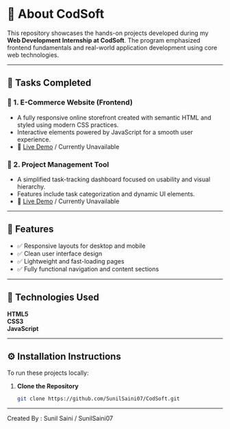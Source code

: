 # 💼 About CodSoft 

This repository showcases the hands-on projects developed during my **Web Development Internship at CodSoft**. The program emphasized frontend fundamentals and real-world application development using core web technologies.

---

## 📌 Tasks Completed

### 🔹 1. E-Commerce Website (Frontend)
- A fully responsive online storefront created with semantic HTML and styled using modern CSS practices.
- Interactive elements powered by JavaScript for a smooth user experience.
- 🔗 [Live Demo](https://sunilsaini07.github.io/CodSoft/E%20-%20Commerce/) / Currently Unavailable

### 🔹 2. Project Management Tool
- A simplified task-tracking dashboard focused on usability and visual hierarchy.
- Features include task categorization and dynamic UI elements.
- 🔗 [Live Demo](https://sunilsaini07.github.io/CodSoft/Project%20Management%20Tool/) / Currently Unavailable

---

## 🚀 Features

- ✅ Responsive layouts for desktop and mobile
- ✅ Clean user interface design
- ✅ Lightweight and fast-loading pages
- ✅ Fully functional navigation and content sections

---

## 🧰 Technologies Used

 **HTML5**    
 **CSS3**     
**JavaScript**

---

## ⚙️ Installation Instructions

To run these projects locally:

1. **Clone the Repository**
   ```bash
   git clone https://github.com/SunilSaini07/CodSoft.git


-----

Created By : Sunil Saini / SunilSaini07
